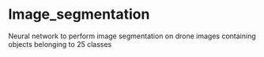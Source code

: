# Image_segmentation
Neural network to perform image segmentation on drone images containing objects belonging to 25 classes

